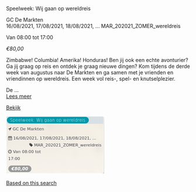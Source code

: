 Speelweek: Wij gaan op wereldreis

GC De Markten  
16/08/2021, 17/08/2021, 18/08/2021, ... MAR\_202021\_ZOMER\_wereldreis  

Van 08:00 tot 17:00

*€80,00*

  

Zimbabwe! Columbia! Amerika! Honduras! Ben jij ook een echte avonturier? Ga jij graag op reis en ontdek je graag nieuwe dingen? Kom tijdens de derde week van augustus naar De Markten en ga samen met je vrienden en vriendinnen op wereldreis. Een week vol reis-, spel- en knutselplezier.  
  
De ...  
[Lees meer](https://tickets.vgc.be/activity/subscribe/MAR_202021_ZOMER_wereldreis)

[Bekijk](https://tickets.vgc.be/activity/subscribe/MAR_202021_ZOMER_wereldreis)

![](60482.png)

[Based on this search](https://tickets.vgc.be/activity/index?&vrijeplaatsen=1&Age%5B%5D=3%2C4&entity=244)
